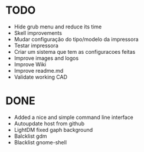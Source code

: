 
# TODO
- Hide grub menu and reduce its time
- Skell improvements
- Mudar configuração do tipo/modelo da impressora
- Testar impressora
- Criar um sistema que tem as configuracoes feitas
- Improve images and logos
- Improve Wiki
- Improve readme.md
- Validate working CAD

# DONE
- Added a nice and simple command line interface
- Autoupdate host from github
- LightDM fixed gaph background
- Balcklist gdm
- Blacklist gnome-shell

